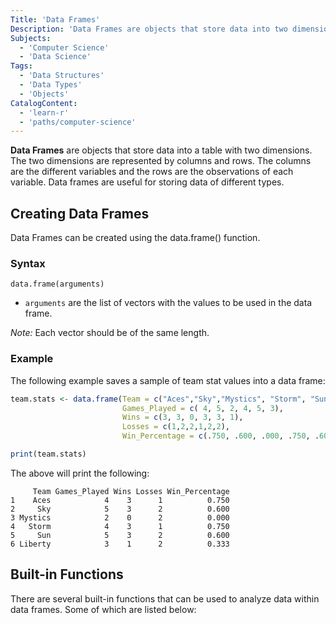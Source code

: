```yaml
---
Title: 'Data Frames'
Description: 'Data Frames are objects that store data into two dimensions.'
Subjects:
  - 'Computer Science'
  - 'Data Science'
Tags:
  - 'Data Structures'
  - 'Data Types'
  - 'Objects'
CatalogContent:
  - 'learn-r'
  - 'paths/computer-science'
---
```


**Data Frames** are objects that store data into a table with two dimensions. The two dimensions are represented by columns and rows. The columns are the different variables and the rows are the observations of each variable. Data frames are useful for storing data of different types.

## Creating Data Frames

Data Frames can be created using the data.frame() function.

### Syntax

```pseudo
data.frame(arguments)
```

- `arguments` are the list of vectors with the values to be used in the data frame.

_Note:_ Each vector should be of the same length.

### Example

The following example saves a sample of team stat values into a data frame:

```r
team.stats <- data.frame(Team = c("Aces","Sky","Mystics", "Storm", "Sun", "Liberty"),
                         Games_Played = c( 4, 5, 2, 4, 5, 3),
                         Wins = c(3, 3, 0, 3, 3, 1),
                         Losses = c(1,2,2,1,2,2),
                         Win_Percentage = c(.750, .600, .000, .750, .600, .333))

print(team.stats)
```

The above will print the following:

```shell
     Team Games_Played Wins Losses Win_Percentage
1    Aces            4    3      1          0.750
2     Sky            5    3      2          0.600
3 Mystics            2    0      2          0.000
4   Storm            4    3      1          0.750
5     Sun            5    3      2          0.600
6 Liberty            3    1      2          0.333
```

## Built-in Functions

There are several built-in functions that can be used to analyze data within data frames. Some of which are listed below:

